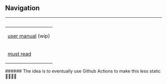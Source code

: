 ## Navigation 
____
<html>
<table align="left">
  <tr>
    <td align="left">
      
   [user manual](docs/user-manual.txt) (wip)
   </td>
  </tr>
    <tr>
      <td align="left">
        
   [must read](https://github.com/clD11/must-read)          
   </td>
 </tr>    
</table>
</html>
<p>
   ###### The idea is to eventually use Github Actions to make this less static 🚀🚀🚢😲
</p>
